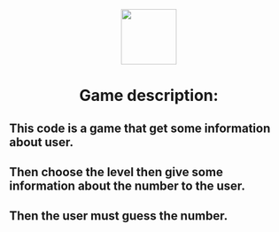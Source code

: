  <center><img src= https://cdn.pixabay.com/photo/2024/01/25/06/56/ai-generated-8531105_1280.png hight=100 width=100>
<h1>Game description:</h1></center>
<h2>This code is a game that get some information about user.</h2>
<h2>Then choose the level then give some information about the number to the user.</h2>
<h2>Then the user must guess the number.</h2>
